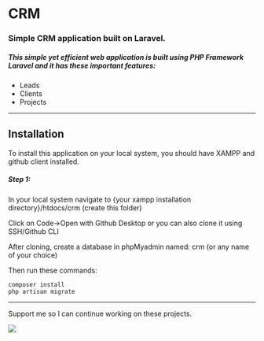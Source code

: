 # CRM
<h3>Simple CRM application built on Laravel.</h3>
<h5>This simple yet efficient web application is built using PHP Framework Laravel and it has these important features:</h5>
<ul>
	<li>Leads</li>
	<li>Clients</li>
	<li>Projects</li>
</ul>

<hr>
<h2>Installation</h2>
<p>To install this application on your local system, you should have XAMPP and github client installed.</p>
<h5><b>Step 1:</b></h5>
<p>In your local system navigate to {your xampp installation directory}/htdocs/crm (create this folder)</p>
<p>Click on Code->Open with Github Desktop or you can also clone it using SSH/Github CLI</p>
<p>After cloning, create a database in phpMyadmin named: crm (or any name of your choice)</p>
<p>Then run these commands:</p>
<code>composer install</code>
<br>
<code>php artisan migrate</code>
<hr>
<p>Support me so I can continue working on these projects.</p>
<a href="https://www.buymeacoffee.com/premsagar" target=_blank>
	<img src="https://www.buymeacoffee.com/assets/img/custom_images/orange_img.png">
</a>
